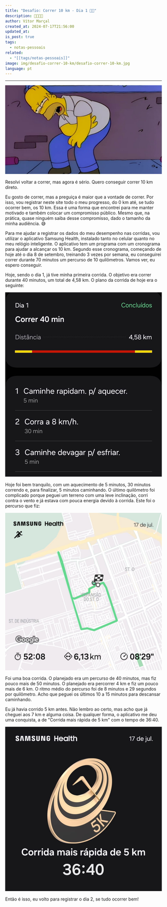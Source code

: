 ```yaml
---
title: "Desafio: Correr 10 km - Dia 1 🏃💨"
description: 🏃💨💨💨
author: Vítor Marçal
created_at: 2024-07-17T21:56:00
updated_at: 
is_post: true
tags:
  - notas-pessoais
related:
  - "[[tags/notas-pessoais]]"
image: img/desafio-correr-10-km/desafio-correr-10-km.jpg
language: pt
---
```

----

![Desafio: Correr 10 km](img/desafio-correr-10-km/desafio-correr-10-km.jpg)

Resolvi voltar a correr, mas agora é sério. Quero conseguir correr 10 km direto.

Eu gosto de correr, mas a preguiça é maior que a vontade de correr. Por isso, vou registrar neste site todo o meu progresso, do 0 km até, se tudo ocorrer bem, os 10 km. Essa é uma forma que encontrei para me manter motivado e também colocar um compromisso público. Mesmo que, na prática, quase ninguém saiba desse compromisso, dado o tamanho da minha audiência. 😅

Para me ajudar a registrar os dados do meu desempenho nas corridas, vou utilizar o aplicativo Samsung Health, instalado tanto no celular quanto no meu relógio inteligente. O aplicativo tem um programa com um cronograma para ajudar a alcançar os 10 km. Segundo esse cronograma, começando de hoje até o dia 8 de setembro, treinando 3 vezes por semana, eu conseguirei correr durante 70 minutos um percurso de 10 quilômetros. Vamos ver, eu espero conseguir.

Hoje, sendo o dia 1, já tive minha primeira corrida. O objetivo era correr durante 40 minutos, um total de 4,58 km. O plano da corrida de hoje era o seguinte:

![Cronograma do treino do dia 1](img/desafio-correr-10-km/desafio-correr-10-km-dia-1-n1.jpeg)

Hoje foi bem tranquilo, com um aquecimento de 5 minutos, 30 minutos correndo e, para finalizar, 5 minutos caminhando. O último quilômetro foi complicado porque peguei um terreno com uma leve inclinação, corri contra o vento e já estava com pouca energia devido à corrida. Este foi o percurso que fiz:

![Percurso feito do treino do dia 1](img/desafio-correr-10-km/desafio-correr-10-km-dia-1-n2.jpeg)

Foi uma boa corrida. O planejado era um percurso de 40 minutos, mas fiz pouco mais de 50 minutos. O planejado era percorrer 4 km e fiz um pouco mais de 6 km. O ritmo médio do percurso foi de 8 minutos e 29 segundos por quilômetro. Acho que peguei os últimos 10 a 15 minutos para descansar caminhando.

Eu já havia corrido 5 km antes. Não lembro ao certo, mas acho que já cheguei aos 7 km e alguma coisa. De qualquer forma, o aplicativo me deu uma conquista, a de "Corrida mais rápida de 5 km" com o tempo de 36:40.

![Selo corrida mais rápida de 5 km em 36:40 ](img/desafio-correr-10-km/desafio-correr-10-km-dia-1-n3.jpeg)

Então é isso, eu volto para registrar o dia 2, se tudo ocorrer bem!